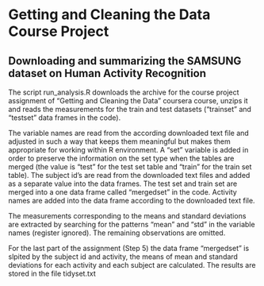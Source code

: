 # Getting and Cleaning the Data Course Project
## Downloading and summarizing the SAMSUNG dataset on Human Activity Recognition

The script run_analysis.R downloads the archive for the course project assignment of “Getting and Cleaning the Data” coursera course, unzips it and reads the measurements for the train and test datasets (“trainset” and “testset” data frames in the code).

The variable names are read from the according downloaded text file and adjusted in such a way that keeps them meaningful but makes them appropriate for working within R environment. A “set” variable is added in order to preserve the information on the set type when the tables are merged (the value is “test” for the test set table and “train” for the train set table). The subject id’s are read from the downloaded text files and added as a separate value into the data frames. The test set and train set are merged into a one data frame called “mergedset” in the code. Activity names are added into the data frame according to the downloaded text file.

The measurements corresponding to the means and standard deviations are extracted by searching for the patterns “mean” and “std” in the variable names (register ignored). The remaining observations are omitted.

For the last part of the assignment (Step 5) the data frame “mergedset” is slpited by the subject id and activity, the means of mean and standard deviations for each activity and each subject are calculated. The results are stored in the file tidyset.txt



